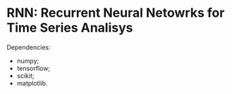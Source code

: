 # RNN: Recurrent Neural Netowrks for Time Series Analisys
Dependencies:
- numpy;
- tensorflow;
- scikit;
- matplotlib.
